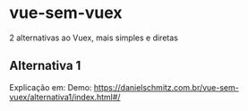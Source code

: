 # vue-sem-vuex
2 alternativas ao Vuex, mais simples e diretas

## Alternativa 1

Explicação em:
Demo: https://danielschmitz.com.br/vue-sem-vuex/alternativa1/index.html#/
